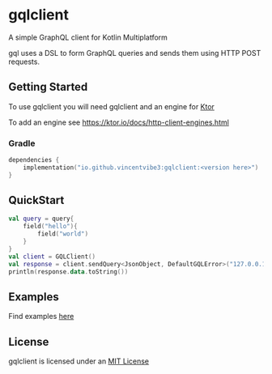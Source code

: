 # gqlclient

A simple GraphQL client for Kotlin Multiplatform

gql uses a DSL to form GraphQL queries and sends them using HTTP POST requests.

## Getting Started

To use gqlclient you will need gqlclient and an engine for [Ktor](https://ktor.io/)

To add an engine see https://ktor.io/docs/http-client-engines.html

### Gradle

```kotlin
dependencies {
    implementation("io.github.vincentvibe3:gqlclient:<version here>")
}
```

## QuickStart

```kotlin
val query = query{
    field("hello"){ 
        field("world")
    }
}
val client = GQLClient()
val response = client.sendQuery<JsonObject, DefaultGQLError>("127.0.0.1", query)
println(response.data.toString())
```

## Examples

Find examples [here](https://github.com/Vincentvibe3/gqlclient/tree/main/src/examples)

## License

gqlclient is licensed under an [MIT License](https://github.com/Vincentvibe3/gqlclient/blob/main/LICENSE)